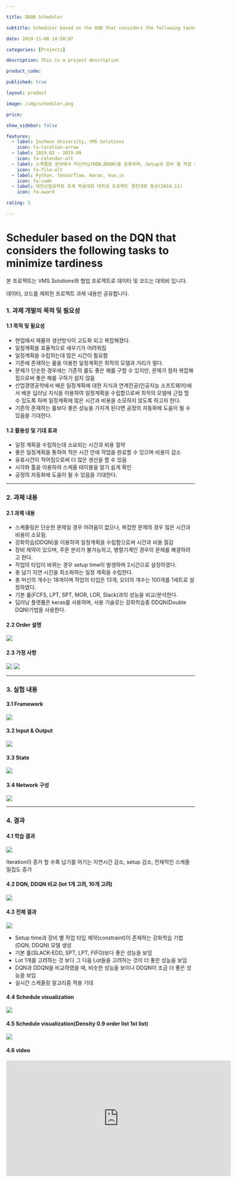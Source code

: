 ```yaml
---

title: DDQN Scheduler

subtitle: Scheduler based on the DQN that considers the following tasks to minimize tardiness

date: 2019-11-08 14:50:07

categories: [Projects]

description: This is a project description

product_code: 

published: true

layout: product

image: /img/scheduler.png

price:

show_sidebar: false

features:
  - label: Incheon University, VMS Solutions
    icon: fa-location-arrow
  - label: 2019.03 ~ 2019.09
    icon: fa-calendar-alt
  - label: 스케줄링 분야에서 머신러닝(DQN,DDQN)을 응용하며, Setup과 장비 별 작업 타입 제약을 고려하여 스케줄링 기법을 제안
    icon: fa-file-alt
  - label: Python, Tensorflow, Keras, Vue.js
    icon: fa-code
  - label: 대한산업공학회 추계 학술대회 대학생 프로젝트 경진대회 동상(2019.11)
    icon: fa-award

rating: 5

---
```


# Scheduler based on the DQN that considers the following tasks to minimize tardiness

본 프로젝트는 VMS Solutions와 협업 프로젝트로 데이터 및 코드는 대외비 입니다. 

데이터, 코드를 제외한 프로젝트 과제 내용만 공유합니다.

### 1. 과제 개발의 목적 및 필요성

#### 1.1 목적 및 필요성

- 현업에서 제품의 생산방식이 고도화 되고 복잡해졌다.
- 일정계획을 효율적으로 세우기가 어려워짐
- 일정계획을 수립하는데 많은 시간이 필요함
- 기존에 존재하는 룰을 이용한 일정계획은 최적의 모델과 거리가 멀다.
- 문제가 단순한 경우에는 기존의 룰도 좋은 해를 구할 수 있지만, 문제가 점차 복잡해짐으로써 좋은 해를 구하기 쉽지 않음
- 산업경영공학에서 배운 일정계획에 대한 지식과 연계전공(인공지능 소프트웨어)에서 배운 딥러닝 지식을 이용하여 일정계획을 수립함으로써 최적의 모델에 근접 할 수 있도록 하며 일정계획에 많은 시간과 비용을 소모하지 않도록 하고자 한다.
- 기존의 존재하는 룰보다 좋은 성능을 가지게 된다면 공정의 자동화에 도움이 될 수 있음을 기대한다.

#### 1.2 활용성 및 기대 효과

- 일정 계획을 수립하는데 소요되는 시간과 비용 절약
- 좋은 일정계획을 통하여 적은 시간 안에 작업을 완료할 수 있으며 비용이 감소
- 유휴시간이 적어짐으로써 더 많은 생산을 할 수 있음
- 시각화 툴을 이용하여 스케줄 테이블을 알기 쉽게 확인
- 공정의 자동화에 도움이 될 수 있음을 기대한다.

---

### 2. 과제 내용

#### 2.1 과제 내용

- 스케줄링은 단순한 문제일 경우 어려움이 없으나, 복잡한 문제의 경우 많은 시간과 비용이 소모됨.
- 강화학습(DDQN)을 이용하여 일정계획을 수립함으로써 시간과 비용 절감
- 장비 제약이 있으며, 주문 분리가 불가능하고, 병렬기계인 경우의 문제를 해결하려고 한다.
- 작업의 타입이 바뀌는 경우 setup time이 발생하며 2시간으로 설정하였다.
- 총 납기 지연 시간을 최소화하는 일정 계획을 수립한다.
- 총 머신의 개수는 18개이며 작업의 타입은 13개, 오더의 개수는 100개를 1세트로 설정하였다.
- 기본 룰(FCFS, LPT, SPT, MOR, LOR, Slack)과의 성능을 비교/분석한다.
- 딥러닝 플랫폼은 keras를 사용하며, 사용 기술로는 강화학습중 DDQN(Double DQN)기법을 사용한다.

#### 2.2 Order 설명

<img src='/img/scheduler1.png'>

#### 2.3 가정 사항

<img src='/img/scheduler2.png'>

<img src='/img/scheduler3.png'>

---

### 3. 실험 내용

#### 3.1 Framework

<img src='/img/scheduler4.png'>

#### 3.2 Input & Output

<img src='/img/scheduler5.png'>

#### 3.3 State

<img src='/img/scheduler6.png'>

#### 3.4 Network 구성

<img src='/img/scheduler7.png'>

---

### 4. 결과

#### 4.1 학습 결과

<img src='/img/scheduler8.png'>

Iteration이 증가 할 수록 납기를 어기는 지연시간 감소, setup 감소, 전체적인 스케줄 밀집도 증가  

#### 4.2 DQN, DDQN 비교 (lot 1개 고려, 10개 고려)

<img src='/img/scheduler9.png'>

#### 4.3 전체 결과

<img src='/img/scheduler10.png'>

- Setup time과 장비 별 작업 타입 제약(constraint)이 존재하는 강화학습 기법 (DQN, DDQN) 모델 생성
- 기본 룰(SLACK-EDD, SPT, LPT, FIFO)보다 좋은 성능을 보임
- Lot 1개를 고려하는 것 보다 그 다음 Lot들을 고려하는 것이 더 좋은 성능을 보임
- DQN과 DDQN을 비교하였을 때, 비슷한 성능을 보이나 DDQN이 조금 더 좋은 성능을 보임
- 실시간 스케줄링 알고리즘 적용 기대


#### 4.4 Schedule visualization

<img src='/img/scheduler11.png'>

#### 4.5 Schedule visualization(Density 0.9 order list  1st list)

<img src='/img/scheduler12.png'>

#### 4.6 video

<iframe width="600" height="308" src="https://www.youtube.com/embed/EA6qoCavDKk" frameborder="0" allow="accelerometer; encrypted-media; gyroscope; picture-in-picture" allowfullscreen></iframe>




